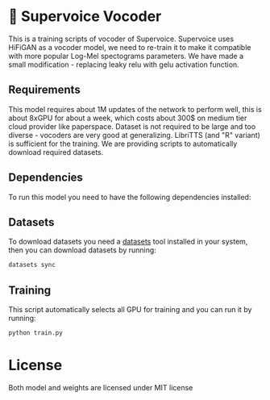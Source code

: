 # 🎤 Supervoice Vocoder

This is a training scripts of vocoder of Supervoice. Supervoice uses HiFiGAN as a vocoder model, we need to re-train it to make it compatible with more popular Log-Mel spectograms parameters. We have made a small modification - replacing leaky relu with gelu activation function.

## Requirements

This model requires about 1M updates of the network to perform well, this is about 8xGPU for about a week, which costs about 300$ on medium tier cloud provider like paperspace. Dataset is not required to be large and too diverse - vocoders are very good at generalizing. LibriTTS (and "R" variant) is sufficient for the training. We are providing scripts to automatically download required datasets.

## Dependencies

To run this model you need to have the following dependencies installed:

## Datasets

To download datasets you need a [datasets](https://github.com/ex3ndr/datasets) tool installed in your system, then you can download datasets by running:

```bash
datasets sync
```

## Training

This script automatically selects all GPU for training and you can run it by running:

```bash
python train.py
```

# License

Both model and weights are licensed under MIT license